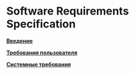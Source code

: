 # Software Requirements Specification

[**Введение**](SRS/Введение.md)

[**Требования пользователя**](SRS/Требования%20пользователя.md)

[**Системные требования**](SRS/Системные%20требования.md)
